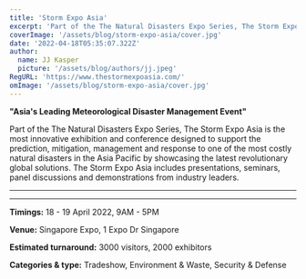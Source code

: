 ```yaml
---
title: 'Storm Expo Asia'
excerpt: 'Part of the The Natural Disasters Expo Series, The Storm Expo Asia is the most innovative exhibition and conference designed to support the prediction, mitigation, management and response to one of the most costly natural disasters in the Asia Pacific by showcasing the latest revolutionary global solutions. The Storm Expo Asia includes presentations, seminars, panel discussions and demonstrations from industry leaders.'
coverImage: '/assets/blog/storm-expo-asia/cover.jpg'
date: '2022-04-18T05:35:07.322Z'
author:
  name: JJ Kasper
  picture: '/assets/blog/authors/jj.jpeg'
RegURL: 'https://www.thestormexpoasia.com/'
omImage: '/assets/blog/storm-expo-asia/cover.jpg'
---
```


**"Asia's Leading Meteorological Disaster Management Event"**

Part of the The Natural Disasters Expo Series, The Storm Expo Asia is the most innovative exhibition and conference designed to support the prediction, mitigation, management and response to one of the most costly natural disasters in the Asia Pacific by showcasing the latest revolutionary global solutions. The Storm Expo Asia includes presentations, seminars, panel discussions and demonstrations from industry leaders.

---

---

**Timings:**
18 - 19 April 2022, 9AM - 5PM

**Venue:** Singapore Expo, 1 Expo Dr Singapore

**Estimated turnaround:**
3000 visitors, 2000 exhibitors

**Categories & type:**
Tradeshow, Environment & Waste, Security & Defense
